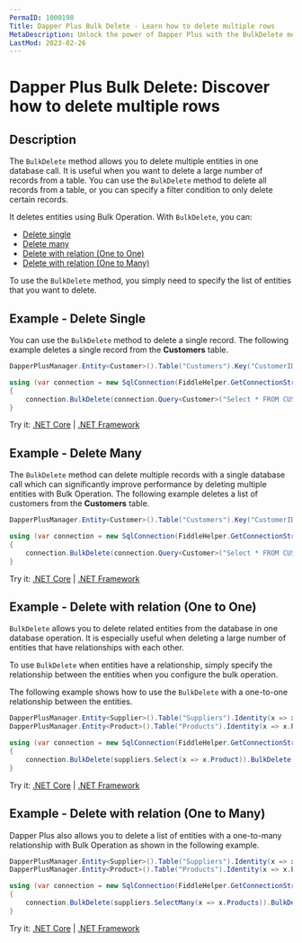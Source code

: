 ```yaml
---
PermaID: 1000198
Title: Dapper Plus Bulk Delete - Learn how to delete multiple rows
MetaDescription: Unlock the power of Dapper Plus with the BulkDelete method to delete multiple rows from a table. Learn how to use the simplest and fastest way to delete rows from a database table without writing any SQL.
LastMod: 2023-02-26
---
```


# Dapper Plus Bulk Delete: Discover how to delete multiple rows

## Description

The `BulkDelete` method allows you to delete multiple entities in one database call. It is useful when you want to delete a large number of records from a table. You can use the `BulkDelete` method to delete all records from a table, or you can specify a filter condition to only delete certain records. 

It deletes entities using Bulk Operation. With `BulkDelete`, you can:

- [Delete single](#example---delete-single)
- [Delete many](#example---delete-many)
- [Delete with relation (One to One)](#example---delete-with-relation-one-to-one)
- [Delete with relation (One to Many)](#example---delete-with-relation-one-to-many)

To use the `BulkDelete` method, you simply need to specify the list of entities that you want to delete.

## Example - Delete Single

You can use the `BulkDelete` method to delete a single record. The following example deletes a single record from the **Customers** table.

```csharp    
DapperPlusManager.Entity<Customer>().Table("Customers").Key("CustomerID");

using (var connection = new SqlConnection(FiddleHelper.GetConnectionStringSqlServerW3Schools()))
{
    connection.BulkDelete(connection.Query<Customer>("Select * FROM CUSTOMERS WHERE CustomerID in (53,57) ").ToList());
}    
```
Try it: [.NET Core](https://dotnetfiddle.net/cAcidj) | [.NET Framework](https://dotnetfiddle.net/Eu7Xoj)

## Example - Delete Many

The `BulkDelete` method can delete multiple records with a single database call which can significantly improve performance by deleting multiple entities with Bulk Operation. The following example deletes a list of customers from the **Customers** table.

```csharp
DapperPlusManager.Entity<Customer>().Table("Customers").Key("CustomerID");

using (var connection = new SqlConnection(FiddleHelper.GetConnectionStringSqlServerW3Schools()))
{
    connection.BulkDelete(connection.Query<Customer>("Select * FROM CUSTOMERS WHERE CustomerID in (53,57) ").ToList());
}    
```
Try it: [.NET Core](https://dotnetfiddle.net/81AUjA) | [.NET Framework](https://dotnetfiddle.net/qmClqw)

## Example - Delete with relation (One to One)

`BulkDelete` allows you to delete related entities from the database in one database operation. It is especially useful when deleting a large number of entities that have relationships with each other. 

To use `BulkDelete` when entities have a relationship, simply specify the relationship between the entities when you configure the bulk operation.

The following example shows how to use the `BulkDelete` with a one-to-one relationship between the entities.

```csharp
DapperPlusManager.Entity<Supplier>().Table("Suppliers").Identity(x => x.SupplierID);
DapperPlusManager.Entity<Product>().Table("Products").Identity(x => x.ProductID);

using (var connection = new SqlConnection(FiddleHelper.GetConnectionStringSqlServerW3Schools()))
{
    connection.BulkDelete(suppliers.Select(x => x.Product)).BulkDelete(suppliers);
}
```
Try it: [.NET Core](https://dotnetfiddle.net/jLDQj3) | [.NET Framework](https://dotnetfiddle.net/U6CGtD)

## Example - Delete with relation (One to Many)

Dapper Plus also allows you to delete a list of entities with a one-to-many relationship with Bulk Operation as shown in the following example.

```csharp
DapperPlusManager.Entity<Supplier>().Table("Suppliers").Identity(x => x.SupplierID);
DapperPlusManager.Entity<Product>().Table("Products").Identity(x => x.ProductID);

using (var connection = new SqlConnection(FiddleHelper.GetConnectionStringSqlServerW3Schools()))
{
    connection.BulkDelete(suppliers.SelectMany(x => x.Products)).BulkDelete(suppliers);
}
```
Try it: [.NET Core](https://dotnetfiddle.net/BaIldo) | [.NET Framework](https://dotnetfiddle.net/7BVhC5)
